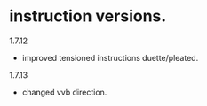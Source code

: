# instruction versions.

1.7.12
- improved tensioned instructions duette/pleated.

1.7.13
- changed vvb direction.
